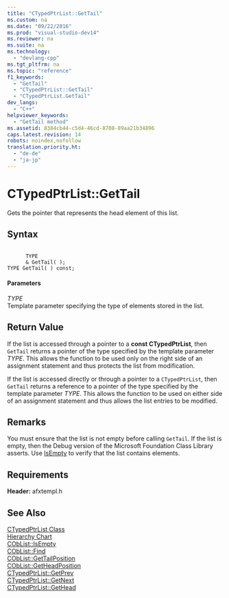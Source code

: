 ```yaml
---
title: "CTypedPtrList::GetTail"
ms.custom: na
ms.date: "09/22/2016"
ms.prod: "visual-studio-dev14"
ms.reviewer: na
ms.suite: na
ms.technology: 
  - "devlang-cpp"
ms.tgt_pltfrm: na
ms.topic: "reference"
f1_keywords: 
  - "GetTail"
  - "CTypedPtrList::GetTail"
  - "CTypedPtrList.GetTail"
dev_langs: 
  - "C++"
helpviewer_keywords: 
  - "GetTail method"
ms.assetid: 8384cb44-c5d4-46cd-8708-89aa21b34896
caps.latest.revision: 14
robots: noindex,nofollow
translation.priority.ht: 
  - "de-de"
  - "ja-jp"
---
```

# CTypedPtrList::GetTail
Gets the pointer that represents the head element of this list.  
  
## Syntax  
  
```  
  
      TYPE  
      & GetTail( );  
TYPE GetTail( ) const;  
```  
  
#### Parameters  
 *TYPE*  
 Template parameter specifying the type of elements stored in the list.  
  
## Return Value  
 If the list is accessed through a pointer to a **const CTypedPtrList**, then `GetTail` returns a pointer of the type specified by the template parameter *TYPE*. This allows the function to be used only on the right side of an assignment statement and thus protects the list from modification.  
  
 If the list is accessed directly or through a pointer to a `CTypedPtrList`, then `GetTail` returns a reference to a pointer of the type specified by the template parameter *TYPE*. This allows the function to be used on either side of an assignment statement and thus allows the list entries to be modified.  
  
## Remarks  
 You must ensure that the list is not empty before calling `GetTail`. If the list is empty, then the Debug version of the Microsoft Foundation Class Library asserts. Use [IsEmpty](../vs140/coblist--isempty.md) to verify that the list contains elements.  
  
## Requirements  
 **Header:** afxtempl.h  
  
## See Also  
 [CTypedPtrList Class](../vs140/ctypedptrlist-class.md)   
 [Hierarchy Chart](../vs140/hierarchy-chart.md)   
 [CObList::IsEmpty](../vs140/coblist--isempty.md)   
 [CObList::Find](../vs140/coblist--find.md)   
 [CObList::GetTailPosition](../vs140/coblist--gettailposition.md)   
 [CObList::GetHeadPosition](../vs140/coblist--getheadposition.md)   
 [CTypedPtrList::GetPrev](../vs140/ctypedptrlist--getprev.md)   
 [CTypedPtrList::GetNext](../vs140/ctypedptrlist--getnext.md)   
 [CTypedPtrList::GetHead](../vs140/ctypedptrlist--gethead.md)